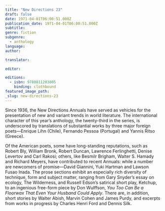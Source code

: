 ```yaml
---
title: "New Directions 23"
draft: false
date: 1971-04-01T06:00:51.000Z
publication_date: 1971-04-01T06:00:51.000Z
subtitle:
genre: fiction
subgenre:
  - anthology
language:
author:

translator:

editor:

editions:
  - isbn: 9780811203005
    binding: clothbound
featured_image_path:
_slug: new-directions-23
---
```


Since 1936, the New Directions Annuals have served as vehicles for the presentation of new and variant trends in world literature. The international character of this year’s anthology, the twenty-third in the series, is underscored by translations of substantial works by three major foreign poets––Enrique Lihn (Chile), Fernando Pessoa (Portugal) and Yannis Ritso (Greece).

Of the American poets, some have long-standing reputations, such as Robert Bly, William Bronk, Robert Duncan, Lawrence Ferlinghetti, Denise Levertov and Carl Rakosi; others, like Besmilr Brigham, Walter S. Hamady and Richard Meyers, have contributed to recent Annuals: while a number are newcomers of promise––David Giannini, Yuki Hartman and Lawson Fusao Inada. The prose sections exhibit an especially rich diversity of technique, form and subject matter, ranging from Gary Snyder’s essay on ecology, The Wilderness, and Russell Edson’s satirical short play, Ketchup, to an ingenious free-form piece by Don Wulffson, _You Too Can Be a Floorwax That Even Your Husband Could Apply_. There are, in addition, short stories by Walter Abish, Marvin Cohen and James Purdy, and excerpts from works in progress by Charles Henri Ford and Dennis Silk.

